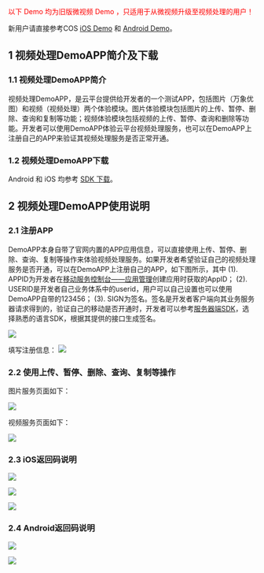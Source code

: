 <font color="red">以下 Demo 均为旧版微视频 Demo ，只适用于从微视频升级至视频处理的用户！</font>

新用户请直接参考COS [iOS Demo](/document/product/436/6530) 和 [Android Demo](/document/product/436/6517)。

## 1	视频处理DemoAPP简介及下载

### 1.1 视频处理DemoAPP简介
视频处理DemoAPP，是云平台提供给开发者的一个测试APP，包括图片（万象优图）和视频（视频处理）两个体验模块。图片体验模块包括图片的上传、暂停、删除、查询和复制等功能；视频体验模块包括视频的上传、暂停、查询和删除等功能。开发者可以使用DemoAPP体验云平台视频处理服务，也可以在DemoAPP上注册自己的APP来验证其视频处理服务是否正常开通。 

### 1.2 视频处理DemoAPP下载
Android 和 iOS 均参考 [SDK 下载](/document/product/314/3499)。

## 2	视频处理DemoAPP使用说明
### 2.1	注册APP
DemoAPP本身自带了官网内置的APP应用信息，可以直接使用上传、暂停、删除、查询、复制等操作来体验视频处理服务。如果开发者希望验证自己的视频处理服务是否开通，可以在DemoAPP上注册自己的APP，如下图所示，其中
(1). APPID为开发者在[移动服务控制台——应用管理](http://app.qcloud.com/)创建应用时获取的AppID；
(2). USERID是开发者自己业务体系中的userid，用户可以自己设置也可以使用DemoAPP自带的123456；
(3). SIGN为签名。签名是开发者客户端向其业务服务器请求得到的，验证自己的移动是否开通时，开发者可以参考[服务器端SDK](/doc/product/314/SDK%E4%B8%8B%E8%BD%BD)，选择熟悉的语言SDK，根据其提供的接口生成签名。

![](http://imgcache.tcecqpoc.fsphere.cn/image/qzonestyle.gtimg.cn/qzone/vas/opensns/res/img/demo-1.jpg)

填写注册信息：
![](http://imgcache.tcecqpoc.fsphere.cn/image/qzonestyle.gtimg.cn/qzone/vas/opensns/res/img/demo-2.jpg)

### 2.2	使用上传、暂停、删除、查询、复制等操作
图片服务页面如下：

![](http://imgcache.tcecqpoc.fsphere.cn/image/qzonestyle.gtimg.cn/qzone/vas/opensns/res/img/demo-3.jpg)

视频服务页面如下：

![](http://imgcache.tcecqpoc.fsphere.cn/image/qzonestyle.gtimg.cn/qzone/vas/opensns/res/img/demo-4.jpg)

### 2.3	iOS返回码说明
![](http://imgcache.tcecqpoc.fsphere.cn/image/qzonestyle.gtimg.cn/qzone/vas/opensns/res/img/demo-5.jpg)

![](http://imgcache.tcecqpoc.fsphere.cn/image/qzonestyle.gtimg.cn/qzone/vas/opensns/res/img/demo-6.jpg)

![](http://imgcache.tcecqpoc.fsphere.cn/image/qzonestyle.gtimg.cn/qzone/vas/opensns/res/img/demo-7.jpg)

### 2.4	Android返回码说明
![](http://imgcache.tcecqpoc.fsphere.cn/image/qzonestyle.gtimg.cn/qzone/vas/opensns/res/img/demo-8.jpg)

![](http://imgcache.tcecqpoc.fsphere.cn/image/qzonestyle.gtimg.cn/qzone/vas/opensns/res/img/demo-9.jpg)
